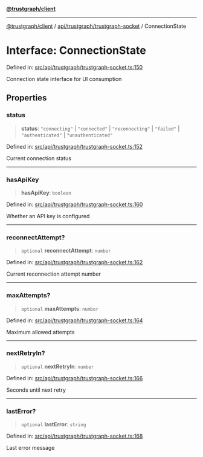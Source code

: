 [**@trustgraph/client**](../../../../README.md)

***

[@trustgraph/client](../../../../README.md) / [api/trustgraph/trustgraph-socket](../README.md) / ConnectionState

# Interface: ConnectionState

Defined in: [src/api/trustgraph/trustgraph-socket.ts:150](https://github.com/trustgraph-ai/trustgraph-ts-client/blob/edcc8c01cf9c2f58c76719d5d2aa7058546360d9/src/api/trustgraph/trustgraph-socket.ts#L150)

Connection state interface for UI consumption

## Properties

### status

> **status**: `"connecting"` \| `"connected"` \| `"reconnecting"` \| `"failed"` \| `"authenticated"` \| `"unauthenticated"`

Defined in: [src/api/trustgraph/trustgraph-socket.ts:152](https://github.com/trustgraph-ai/trustgraph-ts-client/blob/edcc8c01cf9c2f58c76719d5d2aa7058546360d9/src/api/trustgraph/trustgraph-socket.ts#L152)

Current connection status

***

### hasApiKey

> **hasApiKey**: `boolean`

Defined in: [src/api/trustgraph/trustgraph-socket.ts:160](https://github.com/trustgraph-ai/trustgraph-ts-client/blob/edcc8c01cf9c2f58c76719d5d2aa7058546360d9/src/api/trustgraph/trustgraph-socket.ts#L160)

Whether an API key is configured

***

### reconnectAttempt?

> `optional` **reconnectAttempt**: `number`

Defined in: [src/api/trustgraph/trustgraph-socket.ts:162](https://github.com/trustgraph-ai/trustgraph-ts-client/blob/edcc8c01cf9c2f58c76719d5d2aa7058546360d9/src/api/trustgraph/trustgraph-socket.ts#L162)

Current reconnection attempt number

***

### maxAttempts?

> `optional` **maxAttempts**: `number`

Defined in: [src/api/trustgraph/trustgraph-socket.ts:164](https://github.com/trustgraph-ai/trustgraph-ts-client/blob/edcc8c01cf9c2f58c76719d5d2aa7058546360d9/src/api/trustgraph/trustgraph-socket.ts#L164)

Maximum allowed attempts

***

### nextRetryIn?

> `optional` **nextRetryIn**: `number`

Defined in: [src/api/trustgraph/trustgraph-socket.ts:166](https://github.com/trustgraph-ai/trustgraph-ts-client/blob/edcc8c01cf9c2f58c76719d5d2aa7058546360d9/src/api/trustgraph/trustgraph-socket.ts#L166)

Seconds until next retry

***

### lastError?

> `optional` **lastError**: `string`

Defined in: [src/api/trustgraph/trustgraph-socket.ts:168](https://github.com/trustgraph-ai/trustgraph-ts-client/blob/edcc8c01cf9c2f58c76719d5d2aa7058546360d9/src/api/trustgraph/trustgraph-socket.ts#L168)

Last error message
